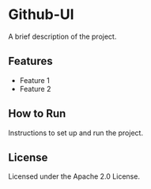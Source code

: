 # Github-UI
A brief description of the project.

## Features
- Feature 1
- Feature 2

## How to Run
Instructions to set up and run the project.

## License
Licensed under the Apache 2.0 License.

